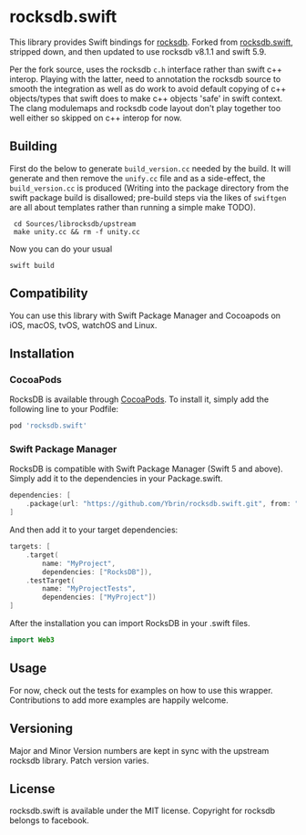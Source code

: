 # rocksdb.swift

This library provides Swift bindings for [rocksdb](https://rocksdb.org).
Forked from [rocksdb.swift](https://github.com/koraykoska/rocksdb.swift),
stripped down, and then updated to use rocksdb v8.1.1 and swift 5.9.

Per the fork source, uses the rocksdb `c.h` interface rather than swift c++
interop. Playing with the latter, need to annotation the rocksdb source to
smooth the integration as well as do work to avoid default copying of c++
objects/types that swift does to make c++ objects 'safe' in swift context.
The clang modulemaps and rocksdb code layout don't play together too well
either so skipped on c++ interop for now. 

## Building

First do the below to generate `build_version.cc` needed by the build. It
will generate and then remove the `unify.cc` file and as a side-effect,
the `build_version.cc` is produced (Writing into the package directory
from the swift package build is disallowed; pre-build steps via the likes
of `swiftgen` are all about templates rather than running a simple make 
TODO).
```
 cd Sources/librocksdb/upstream
 make unity.cc && rm -f unity.cc
```

Now you can do your usual
```
swift build
```

## Compatibility

You can use this library with Swift Package Manager and Cocoapods on iOS, macOS, tvOS, watchOS and Linux.

## Installation

### CocoaPods

RocksDB is available through [CocoaPods](http://cocoapods.org/). To install it, simply add the following line to your Podfile:

```Ruby
pod 'rocksdb.swift'
```

### Swift Package Manager

RocksDB is compatible with Swift Package Manager (Swift 5 and above). Simply add it to the dependencies in your Package.swift.

```Swift
dependencies: [
    .package(url: "https://github.com/Ybrin/rocksdb.swift.git", from: "6.4.15")
]
```

And then add it to your target dependencies:

```Swift
targets: [
    .target(
        name: "MyProject",
        dependencies: ["RocksDB"]),
    .testTarget(
        name: "MyProjectTests",
        dependencies: ["MyProject"])
]
```

After the installation you can import RocksDB in your .swift files.

```Swift
import Web3
```

## Usage

For now, check out the tests for examples on how to use this wrapper. Contributions to add more examples are happily welcome.

## Versioning

Major and Minor Version numbers are kept in sync with the upstream rocksdb library. Patch version varies.

## License

rocksdb.swift is available under the MIT license. Copyright for rocksdb belongs to facebook.
